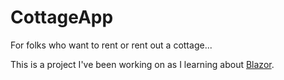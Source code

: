 # CottageApp

For folks who want to rent or rent out a cottage...

This is a project I've been working on as I learning about [Blazor](https://dotnet.microsoft.com/apps/aspnet/web-apps/blazor).

